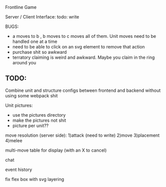 Frontline Game

Server / Client Interface:
todo: write

BUGS:
- a moves to b , b moves to c moves all of them. Unit moves need to be handled one at a time
- need to be able to click on an svg element to remove that action
- purchase shit so awkward
- terratory claiming is weird and awkward. Maybe you claim in the ring around you


TODO:
--
Combine unit and structure configs between frontend and backend without using some webpack shit

Unit pictures:
  - use the pictures directory
  - make the pictures not shit
  - picture per unit??

move resolution (server side):
	1)attack (need to write)
	2)move
	3)placement
	4)melee

multi-move
	table for display (with an X to cancel)


chat

event history

fix flex box with svg layering
